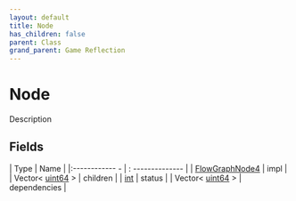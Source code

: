 ```yaml
---
layout: default
title: Node
has_children: false
parent: Class
grand_parent: Game Reflection
---
```

# Node
Description 

## Fields
| Type | Name |
|:------------ - | : -------------- |
| [FlowGraphNode4](game-reflection/components/flow_graph_node4.md) | impl |
| Vector< [uint64](game-reflection/components/uint64.md) > | children |
| [int](game-reflection/enums/int.md) | status |
| Vector< [uint64](game-reflection/components/uint64.md) > | dependencies |
